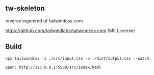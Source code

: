 ## tw-skeleton

reverse ingenired of tailwindcss.com

https://github.com/tailwindlabs/tailwindcss.com (Mit License)

## Build
```
npx tailwindcss -i ./src/input.css -o ./dist/output.css --watch

open: http://127.0.0.1:5500/src/index.html
```